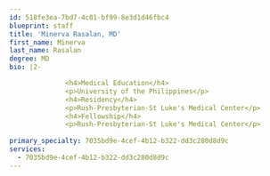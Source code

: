 ```yaml
---
id: 518fe3ea-7bd7-4c01-bf99-8e3d1d46fbc4
blueprint: staff
title: 'Minerva Rasalan, MD'
first_name: Minerva
last_name: Rasalan
degree: MD
bio: |2-

              <h4>Medical Education</h4>
              <p>University of the Philippines</p>
              <h4>Residency</h4>
              <p>Rush-Presbyterian-St Luke's Medical Center</p>
              <h4>Fellowship</h4>
              <p>Rush-Presbyterian-St Luke's Medical Center</p>
          
primary_specialty: 7035bd9e-4cef-4b12-b322-dd3c280d8d9c
services:
  - 7035bd9e-4cef-4b12-b322-dd3c280d8d9c
---
```

